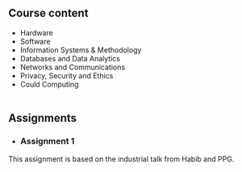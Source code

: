 ## Course content
- Hardware
- Software
- Information Systems & Methodology
- Databases and Data Analytics
- Networks and Communications
- Privacy, Security and Ethics
- Could Computing
  <br/><br/>
## Assignments
- ### Assignment 1 <br/>
This assignment is based on the industrial talk from Habib and PPG.


